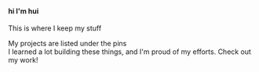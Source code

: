 #### hi I'm hui
This is where I keep my stuff

My projects are listed under the pins<br>
I learned a lot building these things, and I'm proud of my efforts. Check out my work!
